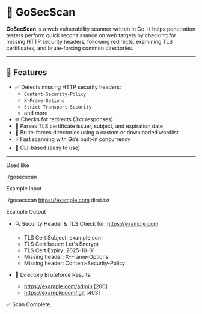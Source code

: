 # 🔐 GoSecScan

**GoSecScan** is a web vulnerability scanner written in Go. It helps penetration testers perform quick reconaissance on web targets by checking for missing HTTP security headers, following redirects, examining TLS certificates, and brute-forcing common directories.

---

## 🚀 Features

- ✅ Detects missing HTTP security headers:
  - `Content-Security-Policy`
  - `X-Frame-Options`
  - `Strict-Transport-Security`
  - and more
- 🌐 Checks for redirects (3xx responses)
- 🔐 Parses TLS certificate issuer, subject, and expiration date
- 📁 Brute-forces directories using a custom or downloaded wordlist
- ⚡ Fast scanning with Go’s built-in concurrency
- 🧪 CLI-based (easy to use)

---
Used like 

./gosecscan <url> <wordlist>

Example Input

./gosecscan https://example.com dirst.txt

Example Output 

- 🔍 Security Header & TLS Check for: https://example.com
  - TLS Cert Subject: example.com
  - TLS Cert Issuer: Let's Encrypt
  - TLS Cert Expiry: 2025-10-01
  - Missing header: X-Frame-Options
  - Missing header: Content-Security-Policy

- 📁 Directory Bruteforce Results:
  - https://example.com/admin [200]
  - https://example.com/.git [403]

✅ Scan Complete.




